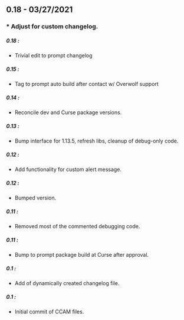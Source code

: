 ## 0.18 - 03/27/2021
###  *  Adjust for custom changelog.

##### 0.18 :
  *  Trivial edit to prompt changelog

##### 0.15 :
  *  Tag to prompt auto build after contact w/ Overwolf support

##### 0.14 :
  *  Reconcile dev and Curse package versions.

##### 0.13 :
  *  Bump interface for 1.13.5, refresh libs, cleanup of debug-only code.

##### 0.12 :
  *  Add functionality for custom alert message.

##### 0.12 :
  *  Bumped version.

##### 0.11 :
  *  Removed most of the commented debugging code.

##### 0.11 :
  *  Bump to prompt package build at Curse after approval.

##### 0.1 :
  *  Add of dynamically created changelog file.

##### 0.1 :
  *  Initial commit of CCAM files.












